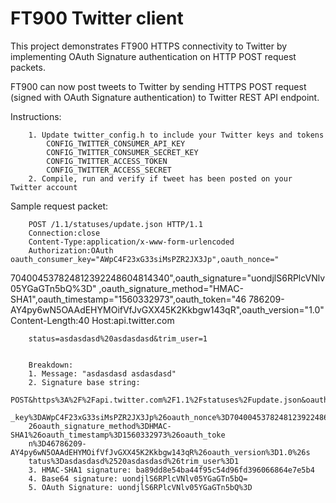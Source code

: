 # FT900 Twitter client


This project demonstrates FT900 HTTPS connectivity to Twitter by implementing OAuth Signature authentication on HTTP POST request packets.


FT900 can now post tweets to Twitter by sending HTTPS POST request (signed with OAuth Signature authentication) to Twitter REST API endpoint.


Instructions:

        1. Update twitter_config.h to include your Twitter keys and tokens
            CONFIG_TWITTER_CONSUMER_API_KEY
            CONFIG_TWITTER_CONSUMER_SECRET_KEY
            CONFIG_TWITTER_ACCESS_TOKEN
            CONFIG_TWITTER_ACCESS_SECRET
        2. Compile, run and verify if tweet has been posted on your Twitter account


Sample request packet:

        POST /1.1/statuses/update.json HTTP/1.1
        Connection:close
        Content-Type:application/x-www-form-urlencoded
        Authorization:OAuth oauth_consumer_key="AWpC4F23xG33siMsPZR2JX3Jp",oauth_nonce="
704004537824812392248604814340",oauth_signature="uondjlS6RPlcVNlv05YGaGTn5bQ%3D"
,oauth_signature_method="HMAC-SHA1",oauth_timestamp="1560332973",oauth_token="46
786209-AY4py6wN5OAAdEHYMOifVfJvGXX45K2Kkbgw143qR",oauth_version="1.0"
        Content-Length:40
        Host:api.twitter.com

        status=asdasdasd%20asdasdasd&trim_user=1


        Breakdown:
        1. Message: "asdasdasd asdasdasd"
        2. Signature base string:
        POST&https%3A%2F%2Fapi.twitter.com%2F1.1%2Fstatuses%2Fupdate.json&oauth_consumer
        _key%3DAWpC4F23xG33siMsPZR2JX3Jp%26oauth_nonce%3D704004537824812392248604814340%
        26oauth_signature_method%3DHMAC-SHA1%26oauth_timestamp%3D1560332973%26oauth_toke
        n%3D46786209-AY4py6wN5OAAdEHYMOifVfJvGXX45K2Kkbgw143qR%26oauth_version%3D1.0%26s
        tatus%3Dasdasdasd%2520asdasdasd%26trim_user%3D1
        3. HMAC-SHA1 signature: ba89dd8e54ba44f95c54d96fd396066864e7e5b4
        4. Base64 signature: uondjlS6RPlcVNlv05YGaGTn5bQ=
        5. OAuth Signature: uondjlS6RPlcVNlv05YGaGTn5bQ%3D
